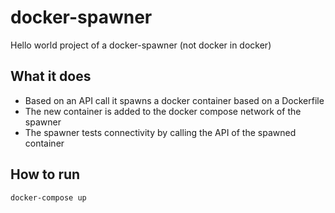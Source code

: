 # docker-spawner

Hello world project of a docker-spawner (not docker in docker)

## What it does

- Based on an API call it spawns a docker container based on a Dockerfile
- The new container is added to the docker compose network of the spawner
- The spawner tests connectivity by calling the API of the spawned container

## How to run

```bash
docker-compose up
```
